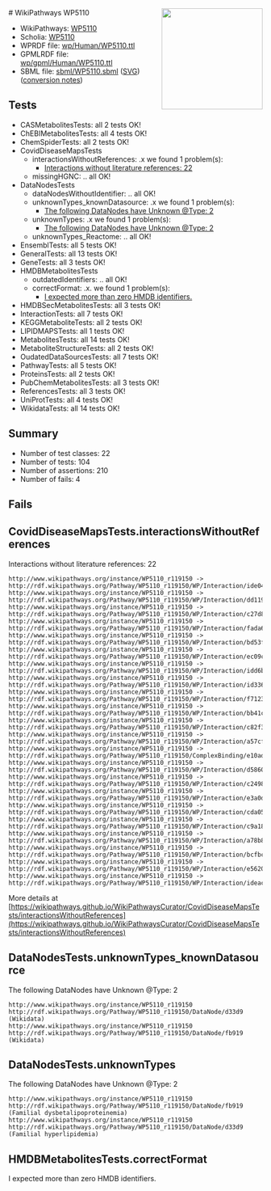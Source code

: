 <img style="float: right; width: 200px" src="../logo.png" />
# WikiPathways WP5110

* WikiPathways: [WP5110](https://identifiers.org/wikipathways:WP5110)
* Scholia: [WP5110](https://scholia.toolforge.org/wikipathways/WP5110)
* WPRDF file: [wp/Human/WP5110.ttl](../wp/Human/WP5110.ttl)
* GPMLRDF file: [wp/gpml/Human/WP5110.ttl](../wp/gpml/Human/WP5110.ttl)
* SBML file: [sbml/WP5110.sbml](../sbml/WP5110.sbml) ([SVG](../sbml/WP5110.svg)) ([conversion notes](../sbml/WP5110.txt))

## Tests
* CASMetabolitesTests: all 2 tests OK!
* ChEBIMetabolitesTests: all 4 tests OK!
* ChemSpiderTests: all 2 tests OK!
* CovidDiseaseMapsTests
    * interactionsWithoutReferences: .x we found 1 problem(s):
        * [Interactions without literature references: 22](#9701cd02)
    * missingHGNC: .. all OK!
* DataNodesTests
    * dataNodesWithoutIdentifier: .. all OK!
    * unknownTypes_knownDatasource: .x we found 1 problem(s):
        * [The following DataNodes have Unknown @Type: 2](#904516d7)
    * unknownTypes: .x we found 1 problem(s):
        * [The following DataNodes have Unknown @Type: 2](#839973e0)
    * unknownTypes_Reactome: .. all OK!
* EnsemblTests: all 5 tests OK!
* GeneralTests: all 13 tests OK!
* GeneTests: all 3 tests OK!
* HMDBMetabolitesTests
    * outdatedIdentifiers: .. all OK!
    * correctFormat: .x. we found 1 problem(s):
        * [I expected more than zero HMDB identifiers.](#ad154c1e)
* HMDBSecMetabolitesTests: all 3 tests OK!
* InteractionTests: all 7 tests OK!
* KEGGMetaboliteTests: all 2 tests OK!
* LIPIDMAPSTests: all 1 tests OK!
* MetabolitesTests: all 14 tests OK!
* MetaboliteStructureTests: all 2 tests OK!
* OudatedDataSourcesTests: all 7 tests OK!
* PathwayTests: all 5 tests OK!
* ProteinsTests: all 2 tests OK!
* PubChemMetabolitesTests: all 3 tests OK!
* ReferencesTests: all 3 tests OK!
* UniProtTests: all 4 tests OK!
* WikidataTests: all 14 tests OK!


## Summary

* Number of test classes: 22
* Number of tests: 104
* Number of assertions: 210
* Number of fails: 4

## Fails

<a name="9701cd02" />

## CovidDiseaseMapsTests.interactionsWithoutReferences

Interactions without literature references: 22
```
http://www.wikipathways.org/instance/WP5110_r119150 -> http://rdf.wikipathways.org/Pathway/WP5110_r119150/WP/Interaction/ide04fef6f
http://www.wikipathways.org/instance/WP5110_r119150 -> http://rdf.wikipathways.org/Pathway/WP5110_r119150/WP/Interaction/dd119
http://www.wikipathways.org/instance/WP5110_r119150 -> http://rdf.wikipathways.org/Pathway/WP5110_r119150/WP/Interaction/c27d8
http://www.wikipathways.org/instance/WP5110_r119150 -> http://rdf.wikipathways.org/Pathway/WP5110_r119150/WP/Interaction/fada6
http://www.wikipathways.org/instance/WP5110_r119150 -> http://rdf.wikipathways.org/Pathway/WP5110_r119150/WP/Interaction/bd53f
http://www.wikipathways.org/instance/WP5110_r119150 -> http://rdf.wikipathways.org/Pathway/WP5110_r119150/WP/Interaction/ec09c
http://www.wikipathways.org/instance/WP5110_r119150 -> http://rdf.wikipathways.org/Pathway/WP5110_r119150/WP/Interaction/idd6b32ab2
http://www.wikipathways.org/instance/WP5110_r119150 -> http://rdf.wikipathways.org/Pathway/WP5110_r119150/WP/Interaction/id3366baaa
http://www.wikipathways.org/instance/WP5110_r119150 -> http://rdf.wikipathways.org/Pathway/WP5110_r119150/WP/Interaction/f7123
http://www.wikipathways.org/instance/WP5110_r119150 -> http://rdf.wikipathways.org/Pathway/WP5110_r119150/WP/Interaction/bb41c
http://www.wikipathways.org/instance/WP5110_r119150 -> http://rdf.wikipathways.org/Pathway/WP5110_r119150/WP/Interaction/c82f3
http://www.wikipathways.org/instance/WP5110_r119150 -> http://rdf.wikipathways.org/Pathway/WP5110_r119150/WP/Interaction/a57cf
http://www.wikipathways.org/instance/WP5110_r119150 -> http://rdf.wikipathways.org/Pathway/WP5110_r119150/ComplexBinding/e10ad
http://www.wikipathways.org/instance/WP5110_r119150 -> http://rdf.wikipathways.org/Pathway/WP5110_r119150/WP/Interaction/d5860
http://www.wikipathways.org/instance/WP5110_r119150 -> http://rdf.wikipathways.org/Pathway/WP5110_r119150/WP/Interaction/c2498
http://www.wikipathways.org/instance/WP5110_r119150 -> http://rdf.wikipathways.org/Pathway/WP5110_r119150/WP/Interaction/e3a0d
http://www.wikipathways.org/instance/WP5110_r119150 -> http://rdf.wikipathways.org/Pathway/WP5110_r119150/WP/Interaction/cda05
http://www.wikipathways.org/instance/WP5110_r119150 -> http://rdf.wikipathways.org/Pathway/WP5110_r119150/WP/Interaction/c9a18
http://www.wikipathways.org/instance/WP5110_r119150 -> http://rdf.wikipathways.org/Pathway/WP5110_r119150/WP/Interaction/a78b8
http://www.wikipathways.org/instance/WP5110_r119150 -> http://rdf.wikipathways.org/Pathway/WP5110_r119150/WP/Interaction/bcfbc
http://www.wikipathways.org/instance/WP5110_r119150 -> http://rdf.wikipathways.org/Pathway/WP5110_r119150/WP/Interaction/e5620
http://www.wikipathways.org/instance/WP5110_r119150 -> http://rdf.wikipathways.org/Pathway/WP5110_r119150/WP/Interaction/ideac42eb3
```

More details at [https://wikipathways.github.io/WikiPathwaysCurator/CovidDiseaseMapsTests/interactionsWithoutReferences](https://wikipathways.github.io/WikiPathwaysCurator/CovidDiseaseMapsTests/interactionsWithoutReferences)

<a name="904516d7" />

## DataNodesTests.unknownTypes_knownDatasource

The following DataNodes have Unknown @Type: 2
```
http://www.wikipathways.org/instance/WP5110_r119150 http://rdf.wikipathways.org/Pathway/WP5110_r119150/DataNode/d33d9 (Wikidata)
http://www.wikipathways.org/instance/WP5110_r119150 http://rdf.wikipathways.org/Pathway/WP5110_r119150/DataNode/fb919 (Wikidata)
```

<a name="839973e0" />

## DataNodesTests.unknownTypes

The following DataNodes have Unknown @Type: 2
```
http://www.wikipathways.org/instance/WP5110_r119150 http://rdf.wikipathways.org/Pathway/WP5110_r119150/DataNode/fb919 (Familial dysbetalipoproteinemia)
http://www.wikipathways.org/instance/WP5110_r119150 http://rdf.wikipathways.org/Pathway/WP5110_r119150/DataNode/d33d9 (Familial hyperlipidemia)
```

<a name="ad154c1e" />

## HMDBMetabolitesTests.correctFormat

I expected more than zero HMDB identifiers.
